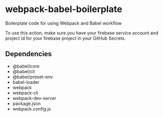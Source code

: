 # webpack-babel-boilerplate
Boilerplate code for using Webpack and Babel workflow

To use this action, make sure you have your firebase service account and project id for your firebase project in your GitHub Secrets.

## Dependencies
- @babel/core
- @babel/cli
- @babel/preset-env
- babel-loader
- webpack
- webpack-cli
- webpack-dev-server
- package.json
- webpack.config.js
